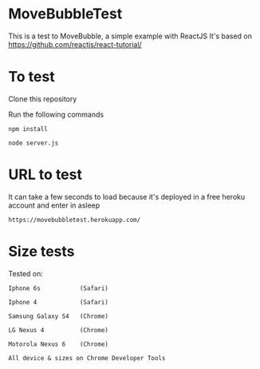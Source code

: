 # MoveBubbleTest

This is a test to MoveBubble, a simple example with ReactJS
It's based on
  https://github.com/reactjs/react-tutorial/


# To test
  Clone this repository

  Run the following commands

    npm install

    node server.js

# URL to test
  It can take a few seconds to load because it's deployed in a free heroku account and enter in asleep

    https://movebubbletest.herokuapp.com/

# Size tests
  Tested on:

    Iphone 6s           (Safari)

    Iphone 4            (Safari)

    Samsung Galaxy S4   (Chrome)

    LG Nexus 4          (Chrome)

    Motorola Nexus 6    (Chrome)

    All device & sizes on Chrome Developer Tools

